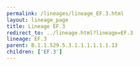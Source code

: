 ```yaml
---
permalink: /lineages/lineage_EF.3.html
layout: lineage_page
title: Lineage EF.3
redirect_to: ../lineage.html?lineage=EF.3
lineage: EF.3
parent: B.1.1.529.5.3.1.1.1.1.1.1.13
children: ['EF.3']
---
```

